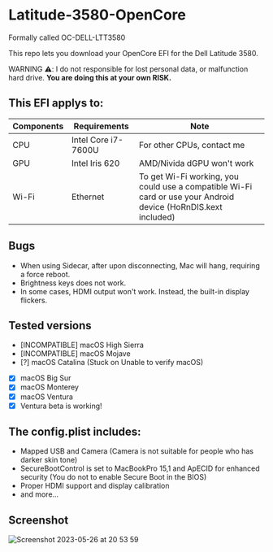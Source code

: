 # Latitude-3580-OpenCore

Formally called OC-DELL-LTT3580

This repo lets you download your OpenCore EFI for the Dell Latitude 3580.

WARNING ⚠️: I  do not responsible for lost personal data, or malfunction hard drive. **You are doing this at your own RISK.**


## This EFI applys to:
|  Components             |         Requirements                |            Note                      |
|---------------------|---------------------------------|--------------------------------------|
| CPU |  Intel Core i7-7600U          |  For other CPUs, contact me |
| GPU |  Intel Iris 620              | AMD/Nivida dGPU won't work |
| Wi-Fi | Ethernet  |  To get Wi-Fi working, you could use a compatible Wi-Fi card or use your Android device (HoRnDIS.kext included)|              

## Bugs
- When using Sidecar, after upon disconnecting, Mac will hang, requiring a force reboot.
- Brightness keys does not work.
- In some cases, HDMI output won't work. Instead, the built-in display flickers.

## Tested versions
- [INCOMPATIBLE] macOS High Sierra
- [INCOMPATIBLE] macOS Mojave
- [?] macOS Catalina (Stuck on Unable to verify macOS)
- [x] macOS Big Sur
- [x] macOS Monterey
- [x] macOS Ventura
- [x] Ventura beta is working!

## The config.plist includes:
- Mapped USB and Camera (Camera is not suitable for people who has darker skin tone)
- SecureBootControl is set to MacBookPro 15,1 and ApECID for enhanced security (You do not to enable Secure Boot in the BIOS)
- Proper HDMI support and display calibration
- and more...

## Screenshot
![Screenshot 2023-05-26 at 20 53 59](https://github.com/PGBSean/Latitude-3580-OpenCore/assets/97381104/c2ec18fa-e8e0-402f-942f-2da74377639d)
